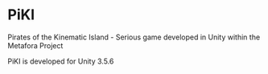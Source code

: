 PiKI
====

Pirates of the Kinematic Island - Serious game developed in Unity within the Metafora Project

PiKI is developed for Unity 3.5.6